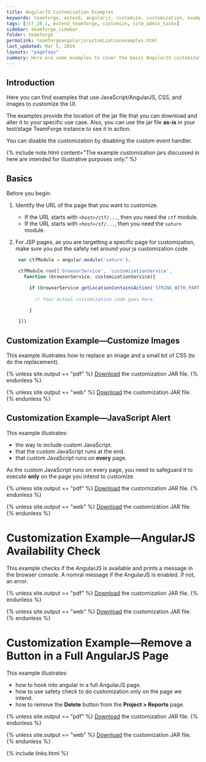 ```yaml
---
title: AngularJS Customization Examples
keywords: teamforge, extend, angularjs, customize, customization, example
tags: [ctf_20.1, extend_teamforge, customize, site_admin_tasks]
sidebar: teamforge_sidebar
folder: teamforge
permalink: teamforgeangularjscustomizationexamples.html
last_updated: Mar 5, 2019
layouts: "pagefaqs"
summary: Here are some examples to cover the basic AngularJS customization use cases. 
---
```



## Introduction

Here you can find examples that use JavaScript/AngularJS, CSS, and images to customize the UI.

The examples provide the location of the jar file that you can download and alter it to your specific use case. Also, you can use the jar file **as-is** in your test/stage TeamForge instance to see it in action.

You can disable the customization by disabling the custom event handler.

{% include note.html content="The example customization jars discussed in here are intended for illustrative purposes only." %}

## Basics

Before you begin:
 1. Identify the URL of the page that you want to customize.
    * If the URL starts with `<host>/ctf/...`, then you need the `ctf` module.
    * If the URL starts with `<host>/sf/...`, then you need the `saturn` module.
 2. For JSP pages, as you are targetting a specific page for customization, make sure you put the safety net around your js customization code.
 
    ```javascript
     var ctfModule = angular.module('saturn');

     ctfModule.run(['browserService', 'customizationService', 
       function (browserService, customizationService){

         if (browserService.getLocationContainsAction('STRING_WITH_PART_OF_THE_URL_WE_WANT_TO_CUSTOMIZE')) {
      
           // Your actual customization code goes here

         }

     }])
    ````
 
## Customization Example—Customize Images
This example illustrates how to replace an image and a small bit of CSS (to do the replacement). 

<!-- Use this for web output -->
{% unless site.output == "pdf" %}
[Download](downloads/ex01-logo-customization.jar) the customization JAR file.
{% endunless %}

<!-- Use this for pdf output -->
{% unless site.output == "web" %}
[Download](https://docs.collab.net/teamforge203/downloads/ex01-logo-customization.jar) the customization JAR file.
{% endunless %}

## Customization Example—JavaScript Alert

This example illustrates:
* the way to include custom JavaScript.
* that the custom JavaScript runs at the end.
* that custom JavaScript runs on **every** page.

As the custom JavaScript runs on every page, you need to safeguard it to execute **only** on the page you intend to customize.

<!-- Use this for web output -->
{% unless site.output == "pdf" %}
[Download](downloads/downloads/ex02-basic-javascript-alert.jar) the customization JAR file.
{% endunless %}

<!-- Use this for pdf output -->
{% unless site.output == "web" %}
[Download](https://docs.collab.net/teamforge202/downloads/ex02-basic-javascript-alert.jar) the customization JAR file.
{% endunless %}

# Customization Example—AngularJS Availability Check

This example checks if the AngularJS is available and prints a message in the browser console. A nomral message if the AngularJS is enabled. If not, an error.

<!-- Use this for web output -->
{% unless site.output == "pdf" %}
[Download](downloads/downloads/ex03-angular-availability-check.jar) the customization JAR file.
{% endunless %}

<!-- Use this for pdf output -->
{% unless site.output == "web" %}
[Download](https://docs.collab.net/teamforge202/downloads/ex03-angular-availability-check.jar) the customization JAR file.
{% endunless %}

# Customization Example—Remove a Button in a Full AngularJS Page

This example illustrates:
* how to hook into angular in a full AngularJS page.
* how to use safety check to do customization only on the page we intend.
* how to remove the **Delete** button from the **Project > Reports** page.

<!-- Use this for web output -->
{% unless site.output == "pdf" %}
[Download](downloads/downloads/ex04-custom-service-remove-button.jar) the customization JAR file.
{% endunless %}

<!-- Use this for pdf output -->
{% unless site.output == "web" %}
[Download](https://docs.collab.net/teamforge202/downloads/ex04-custom-service-remove-button.jar) the customization JAR file.
{% endunless %} 

{% include links.html %}